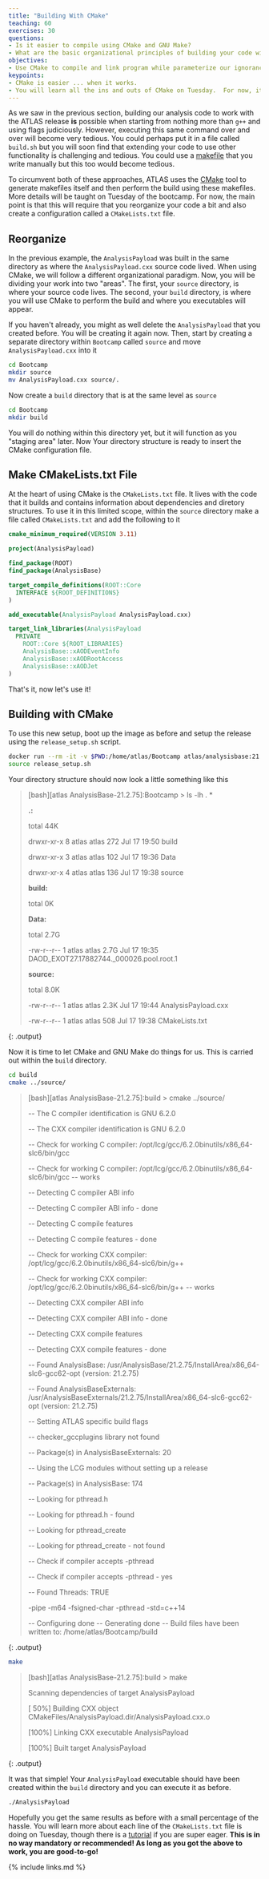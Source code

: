 ```yaml
---
title: "Building With CMake"
teaching: 60
exercises: 30
questions:
- Is it easier to compile using CMake and GNU Make?
- What are the basic organizational principles of building your code with CMake?
objectives:
- Use CMake to compile and link program while parameterize our ignorance for the time being.
keypoints:
- CMake is easier ... when it works.
- You will learn all the ins and outs of CMake on Tuesday.  For now, it can function as little more than a tool to circumvent the long `g++` commands.
---
```


As we saw in the previous section, building our analysis code to work with the ATLAS release **is** possible
when starting from nothing more than `g++` and using flags judiciously.  However, executing this same
command over and over will become very tedious.  You could perhaps put it in a file called `build.sh`
but you will soon find that extending your code to use other functionality is challenging and tedious.
You could use a [makefile](https://opensource.com/article/18/8/what-how-makefile) that you write manually
but this too would become tedious.

To circumvent both of these approaches, ATLAS uses the [CMake](https://cmake.org/) tool to generate makefiles
itself and then perform the build using these makefiles.  More details will be taught on Tuesday
of the bootcamp.  For now, the main point is that this will require that you reorganize your code a bit
and also create a configuration called a `CMakeLists.txt` file.

## Reorganize
In the previous example, the `AnalysisPayload` was built in the same directory as where the
`AnalysisPayload.cxx` source code lived.  When using CMake, we will follow a different organizational
paradigm.  Now, you will be dividing your work into two "areas". The first,
your `source` directory, is where your source code lives.  The second, your `build` directory,
is where you will use CMake to perform the build and where you executables will appear.

If you haven't already, you might as well delete the `AnalysisPayload` that you created before.
You will be creating it again now.  Then, start by creating a separate directory within `Bootcamp`
called `source` and move `AnalysisPayload.cxx` into it

~~~bash
cd Bootcamp
mkdir source
mv AnalysisPayload.cxx source/.
~~~

Now create a `build` directory that is at the same level as `source`

~~~bash
cd Bootcamp
mkdir build
~~~

You will do nothing within this directory yet, but it will function as you "staging area" later.  Now
Your directory structure is ready to insert the CMake configuration file.

## Make CMakeLists.txt File

At the heart of using CMake is the `CMakeLists.txt` file.  It lives with the code that it
builds and contains information about dependencies and diretory structures.  To use it in
this limited scope, within the `source` directory make a file called `CMakeLists.txt` and
add the following to it

~~~CMake
cmake_minimum_required(VERSION 3.11)

project(AnalysisPayload)

find_package(ROOT)
find_package(AnalysisBase)

target_compile_definitions(ROOT::Core
  INTERFACE ${ROOT_DEFINITIONS}
)

add_executable(AnalysisPayload AnalysisPayload.cxx)

target_link_libraries(AnalysisPayload
  PRIVATE
    ROOT::Core ${ROOT_LIBRARIES}
    AnalysisBase::xAODEventInfo
    AnalysisBase::xAODRootAccess
    AnalysisBase::xAODJet
)
~~~

That's it, now let's use it!

## Building with CMake

To use this new setup, boot up the image as before and setup the release using the `release_setup.sh` script.

~~~bash
docker run --rm -it -v $PWD:/home/atlas/Bootcamp atlas/analysisbase:21.2.75 bash
source release_setup.sh
~~~

Your directory structure should now look a little something like this

>
> [bash][atlas AnalysisBase-21.2.75]:Bootcamp > ls -lh . *
>
> **.:**
>
> total 44K
>
> drwxr-xr-x 8 atlas atlas 272 Jul 17 19:50 build
>
> drwxr-xr-x 3 atlas atlas 102 Jul 17 19:36 Data
>
> drwxr-xr-x 4 atlas atlas 136 Jul 17 19:38 source
>
>
>
> **build:**
>
> total 0K
>
>
>
> **Data:**
>
> total 2.7G
>
> -rw-r--r-- 1 atlas atlas 2.7G Jul 17 19:35 DAOD_EXOT27.17882744._000026.pool.root.1
>
>
>
> **source:**
>
> total 8.0K
>
> -rw-r--r-- 1 atlas atlas 2.3K Jul 17 19:44 AnalysisPayload.cxx
>
> -rw-r--r-- 1 atlas atlas  508 Jul 17 19:38 CMakeLists.txt
>
{: .output}

Now it is time to let CMake and GNU Make do things for us.  This is carried out within the `build` directory.

~~~bash
cd build
cmake ../source/
~~~

> [bash][atlas AnalysisBase-21.2.75]:build > cmake ../source/
>
> -- The C compiler identification is GNU 6.2.0
>
> -- The CXX compiler identification is GNU 6.2.0
>
> -- Check for working C compiler: /opt/lcg/gcc/6.2.0binutils/x86_64-slc6/bin/gcc
>
> -- Check for working C compiler: /opt/lcg/gcc/6.2.0binutils/x86_64-slc6/bin/gcc -- works
>
> -- Detecting C compiler ABI info
>
> -- Detecting C compiler ABI info - done
>
> -- Detecting C compile features
>
> -- Detecting C compile features - done
>
> -- Check for working CXX compiler: /opt/lcg/gcc/6.2.0binutils/x86_64-slc6/bin/g++
>
> -- Check for working CXX compiler: /opt/lcg/gcc/6.2.0binutils/x86_64-slc6/bin/g++ -- works
>
> -- Detecting CXX compiler ABI info
>
> -- Detecting CXX compiler ABI info - done
>
> -- Detecting CXX compile features
>
> -- Detecting CXX compile features - done
>
> -- Found AnalysisBase: /usr/AnalysisBase/21.2.75/InstallArea/x86_64-slc6-gcc62-opt (version: 21.2.75)
>
> -- Found AnalysisBaseExternals: /usr/AnalysisBaseExternals/21.2.75/InstallArea/x86_64-slc6-gcc62-opt (version: 21.2.75)
>
> -- Setting ATLAS specific build flags
>
> -- checker_gccplugins library not found
>
> -- Package(s) in AnalysisBaseExternals: 20
>
> -- Using the LCG modules without setting up a release
>
> -- Package(s) in AnalysisBase: 174
>
> -- Looking for pthread.h
>
> -- Looking for pthread.h - found
>
> -- Looking for pthread_create
>
> -- Looking for pthread_create - not found
>
> -- Check if compiler accepts -pthread
>
> -- Check if compiler accepts -pthread - yes
>
> -- Found Threads: TRUE
>
>  -pipe -m64 -fsigned-char -pthread -std=c++14
>
> -- Configuring done
> -- Generating done
> -- Build files have been written to: /home/atlas/Bootcamp/build
>
{: .output}

~~~bash
make
~~~


> [bash][atlas AnalysisBase-21.2.75]:build > make
>
> Scanning dependencies of target AnalysisPayload
>
> [ 50%] Building CXX object CMakeFiles/AnalysisPayload.dir/AnalysisPayload.cxx.o
>
> [100%] Linking CXX executable AnalysisPayload
>
> [100%] Built target AnalysisPayload
>
{: .output}

It was that simple! Your `AnalysisPayload` executable should have been created within the `build`
directory and you can execute it as before.

~~~bash
./AnalysisPayload
~~~

Hopefully you get the same results as before with a small percentage of the hassle. You will learn more
about each line of the `CMakeLists.txt` file is doing on Tuesday, though there is a
[tutorial](https://cmake.org/cmake-tutorial/) if you are super eager.  **This is in no way mandatory or recommended!
As long as you got the above to work, you are good-to-go!**


{% include links.md %}

